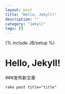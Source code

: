 ```yaml
---
layout: post
title: "Hello, Jekyll!"
description: ""
category: "Jekyll"
tags: []
---
```

{% include JB/setup %}


Hello, Jekyll!
====


###发布新文章


    rake post title="title"

